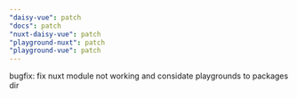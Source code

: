 ```yaml
---
"daisy-vue": patch
"docs": patch
"nuxt-daisy-vue": patch
"playground-nuxt": patch
"playground-vue": patch
---
```


bugfix: fix nuxt module not working and considate playgrounds to packages dir
